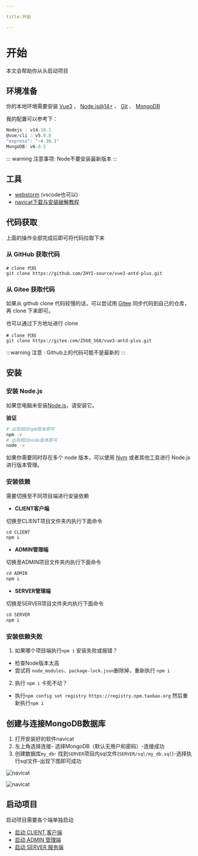 ```yaml
---

title:开始

---
```

# 开始

本文会帮助你从头启动项目

## 环境准备

你的本地环境需要安装 [Vue3](https://cn.vuejs.org/guide/quick-start.html)  、 [Node.js@14+](https://nodejs.org/zh-cn/download/releases) 、 [Git](https://git-scm.com/downloads) 、 [MongoDB](http://www.mongodb.org/downloads)

我的配置可以参考下：
```js
Nodejs : v14.18.1
@vue/cli : v5.0.8
"express": "~4.16.1"
MongoDB: v6.0.5
```

::: warning
注意事项:
 Node不要安装最新版本
:::

## 工具

- [webstorm](https://www.jetbrains.com/zh-cn/webstorm/download/#section=windows) (vscode也可以)
- [navicat下载与安装破解教程](https://learnku.com/articles/67706) 

## 代码获取
上面的操作全部完成后即可将代码拉取下来

### 从 GitHub 获取代码

```shell
# clone 代码
git clone https://github.com/ZHYI-source/vue3-antd-plus.git
```
### 从 Gitee 获取代码
如果从 github clone 代码较慢的话，可以尝试用 [Gitee](https://gitee.com/) 同步代码到自己的仓库，再 clone 下来即可。

也可以通过下方地址进行 clone
```shell
# clone 代码
git clone https://gitee.com/Z568_568/vue3-antd-plus.git
```

:::warning
注意 : Github上的代码可能不是最新的
:::

## 安装

### 安装 Node.js

如果您电脑未安装[Node.js](https://nodejs.org/en/)，请安装它。

**验证**

```bash
# 出现相应npm版本即可
npm -v
# 出现相应node版本即可
node -v
```

如果你需要同时存在多个 node 版本，可以使用 [Nvm](https://github.com/nvm-sh/nvm) 或者其他工具进行 Node.js 进行版本管理。

### 安装依赖

需要切换至不同项目端进行安装依赖

- **CLIENT客户端**

切换至CLIENT项目文件夹内执行下面命令

```js
cd CLIENT
npm i
```

- **ADMIN管理端**

切换至ADMIN项目文件夹内执行下面命令

```js
cd ADMIN
npm i
```

- **SERVER管理端**

切换至SERVER项目文件夹内执行下面命令

```js
cd SERVER
npm i
```

### 安装依赖失败

1. 如果哪个项目端执行`npm i` 安装失败或报错？

- 检查Node版本太高
- 尝试将 `node_modules`、`package-lock.json`删除掉，重新执行 `npm i` 

2. 执行 `npm i` 卡死不动？

- 执行`npm config set registry https://registry.npm.taobao.org` 然后重新执行`npm i` 


## 创建与连接MongoDB数据库

1. 打开安装好的软件navicat
2. 左上角选择连接- 选择MongoDB（默认无用户和密码）-连接成功
3. 创建数据库`my_db`- 找到`SERVER`项目内sql文件(`SERVER/sql/my_db.sql`)-选择执行sql文件-出现下图即可成功


![navicat](/post/start/img.png)

![navicat](/post/start/img_1.png)


## 启动项目

启动项目需要各个端单独启动

- [启动 CLIENT 客户端](/guide/client/)
- [启动 ADMIN 管理端](/guide/admin/)
- [启动 SERVER 服务端](/guide/server/)
